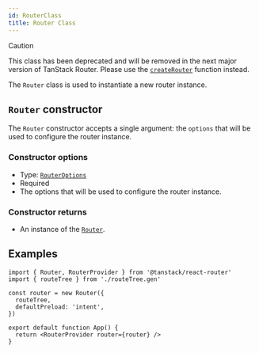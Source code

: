 ```yaml
---
id: RouterClass
title: Router Class
---
```


> [!CAUTION]
> This class has been deprecated and will be removed in the next major version of TanStack Router.
> Please use the [`createRouter`](../createRouterFunction) function instead.

The `Router` class is used to instantiate a new router instance.

## `Router` constructor

The `Router` constructor accepts a single argument: the `options` that will be used to configure the router instance.

### Constructor options

- Type: [`RouterOptions`](../RouterOptionsType)
- Required
- The options that will be used to configure the router instance.

### Constructor returns

- An instance of the [`Router`](../RouterType).

## Examples

```tsx
import { Router, RouterProvider } from '@tanstack/react-router'
import { routeTree } from './routeTree.gen'

const router = new Router({
  routeTree,
  defaultPreload: 'intent',
})

export default function App() {
  return <RouterProvider router={router} />
}
```
